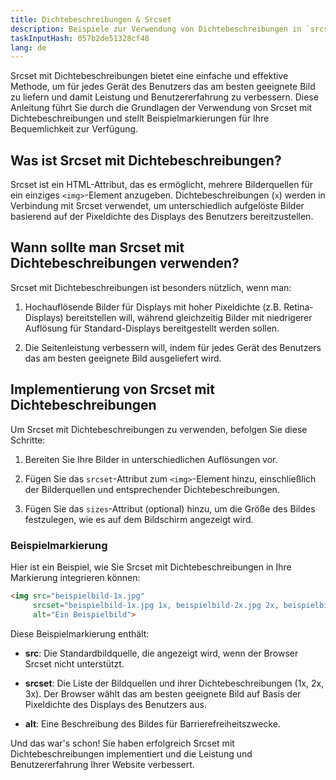 ```yaml
---
title: Dichtebeschreibungen & Srcset
description: Beispiele zur Verwendung von Dichtebeschreibungen in `srcset`
taskInputHash: 057b2de51328cf48
lang: de
---
```

Srcset mit Dichtebeschreibungen bietet eine einfache und effektive Methode, um für jedes Gerät des Benutzers das am besten geeignete Bild zu liefern und damit Leistung und Benutzererfahrung zu verbessern. Diese Anleitung führt Sie durch die Grundlagen der Verwendung von Srcset mit Dichtebeschreibungen und stellt Beispielmarkierungen für Ihre Bequemlichkeit zur Verfügung.

## Was ist Srcset mit Dichtebeschreibungen?

Srcset ist ein HTML-Attribut, das es ermöglicht, mehrere Bilderquellen für ein einziges `<img>`-Element anzugeben. Dichtebeschreibungen (`x`) werden in Verbindung mit Srcset verwendet, um unterschiedlich aufgelöste Bilder basierend auf der Pixeldichte des Displays des Benutzers bereitzustellen.

## Wann sollte man Srcset mit Dichtebeschreibungen verwenden?

Srcset mit Dichtebeschreibungen ist besonders nützlich, wenn man:

1. Hochauflösende Bilder für Displays mit hoher Pixeldichte (z.B. Retina-Displays) bereitstellen will, während gleichzeitig Bilder mit niedrigerer Auflösung für Standard-Displays bereitgestellt werden sollen.

2. Die Seitenleistung verbessern will, indem für jedes Gerät des Benutzers das am besten geeignete Bild ausgeliefert wird.

## Implementierung von Srcset mit Dichtebeschreibungen

Um Srcset mit Dichtebeschreibungen zu verwenden, befolgen Sie diese Schritte:

1. Bereiten Sie Ihre Bilder in unterschiedlichen Auflösungen vor.

2. Fügen Sie das `srcset`-Attribut zum `<img>`-Element hinzu, einschließlich der Bilderquellen und entsprechender Dichtebeschreibungen.

3. Fügen Sie das `sizes`-Attribut (optional) hinzu, um die Größe des Bildes festzulegen, wie es auf dem Bildschirm angezeigt wird.

### Beispielmarkierung

Hier ist ein Beispiel, wie Sie Srcset mit Dichtebeschreibungen in Ihre Markierung integrieren können:

```html
<img src="beispielbild-1x.jpg"
     srcset="beispielbild-1x.jpg 1x, beispielbild-2x.jpg 2x, beispielbild-3x.jpg 3x"
     alt="Ein Beispielbild">
```

Diese Beispielmarkierung enthält:

- **src**: Die Standardbildquelle, die angezeigt wird, wenn der Browser Srcset nicht unterstützt.

- **srcset**: Die Liste der Bildquellen und ihrer Dichtebeschreibungen (1x, 2x, 3x). Der Browser wählt das am besten geeignete Bild auf Basis der Pixeldichte des Displays des Benutzers aus.

- **alt**: Eine Beschreibung des Bildes für Barrierefreiheitszwecke.

Und das war's schon! Sie haben erfolgreich Srcset mit Dichtebeschreibungen implementiert und die Leistung und Benutzererfahrung Ihrer Website verbessert.
